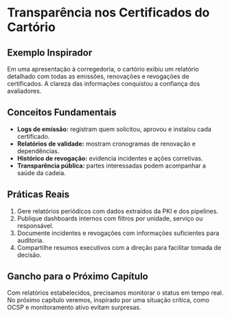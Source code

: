 # Transparência nos Certificados do Cartório

## Exemplo Inspirador

Em uma apresentação à corregedoria, o cartório exibiu um relatório detalhado com todas as emissões, renovações e revogações de certificados. A clareza das informações conquistou a confiança dos avaliadores.

## Conceitos Fundamentais

- **Logs de emissão:** registram quem solicitou, aprovou e instalou cada certificado.
- **Relatórios de validade:** mostram cronogramas de renovação e dependências.
- **Histórico de revogação:** evidencia incidentes e ações corretivas.
- **Transparência pública:** partes interessadas podem acompanhar a saúde da cadeia.

## Práticas Reais

1. Gere relatórios periódicos com dados extraídos da PKI e dos pipelines.
2. Publique dashboards internos com filtros por unidade, serviço ou responsável.
3. Documente incidentes e revogações com informações suficientes para auditoria.
4. Compartilhe resumos executivos com a direção para facilitar tomada de decisão.

## Gancho para o Próximo Capítulo

Com relatórios estabelecidos, precisamos monitorar o status em tempo real. No próximo capítulo veremos, inspirado por uma situação crítica, como OCSP e monitoramento ativo evitam surpresas.

